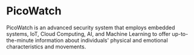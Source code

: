 # PicoWatch
PicoWatch is an advanced security system that employs embedded systems, IoT, Cloud Computing, AI, and Machine Learning to offer up-to-the-minute information about individuals' physical and emotional characteristics and movements.
